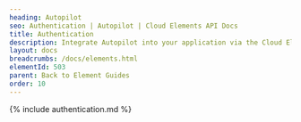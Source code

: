 ```yaml
---
heading: Autopilot
seo: Authentication | Autopilot | Cloud Elements API Docs
title: Authentication
description: Integrate Autopilot into your application via the Cloud Elements APIs.
layout: docs
breadcrumbs: /docs/elements.html
elementId: 503
parent: Back to Element Guides
order: 10
---
```


{% include authentication.md %}
